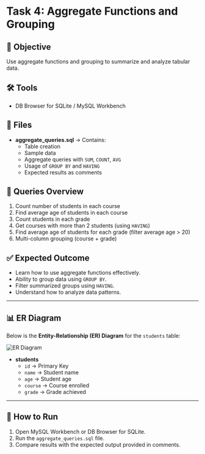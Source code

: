 # Task 4: Aggregate Functions and Grouping

## 🎯 Objective
Use aggregate functions and grouping to summarize and analyze tabular data.

## 🛠 Tools
- DB Browser for SQLite / MySQL Workbench

## 📑 Files
- **aggregate_queries.sql** → Contains:
  - Table creation
  - Sample data
  - Aggregate queries with `SUM`, `COUNT`, `AVG`
  - Usage of `GROUP BY` and `HAVING`
  - Expected results as comments

## 📝 Queries Overview
1. Count number of students in each course  
2. Find average age of students in each course  
3. Count students in each grade  
4. Get courses with more than 2 students (using `HAVING`)  
5. Find average age of students for each grade (filter average age > 20)  
6. Multi-column grouping (course + grade)

## ✅ Expected Outcome
- Learn how to use aggregate functions effectively.  
- Ability to group data using `GROUP BY`.  
- Filter summarized groups using `HAVING`.  
- Understand how to analyze data patterns.  

---

## 📊 ER Diagram

Below is the **Entity-Relationship (ER) Diagram** for the `students` table:

![ER Diagram](er-diagram.png)

- **students**  
  - `id` → Primary Key  
  - `name` → Student name  
  - `age` → Student age  
  - `course` → Course enrolled  
  - `grade` → Grade achieved  

---

## 🚀 How to Run
1. Open MySQL Workbench or DB Browser for SQLite.  
2. Run the `aggregate_queries.sql` file.  
3. Compare results with the expected output provided in comments.  
